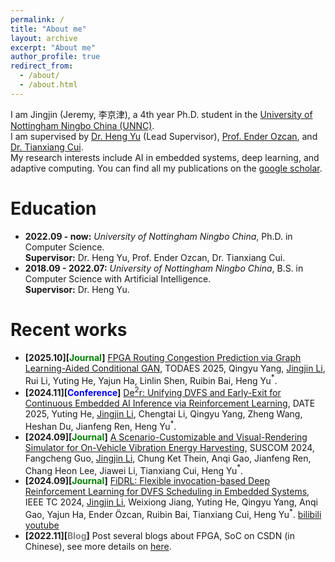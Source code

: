 ```yaml
---
permalink: /
title: "About me"
layout: archive
excerpt: "About me"
author_profile: true
redirect_from: 
  - /about/
  - /about.html
---
```


I am Jingjin (Jeremy, 李京津), a 4th year Ph.D. student in the [University of Nottingham Ningbo China (UNNC)](https://www.nottingham.edu.cn/en/index.aspx). <br/>
I am supervised by [Dr. Heng Yu](https://eleyuheng.github.io/) (Lead Supervisor), [Prof. Ender Ozcan](https://people.cs.nott.ac.uk/pszeo/), and [Dr. Tianxiang Cui](https://research.nottingham.edu.cn/en/persons/tianxiang-cui). <br/>
My research interests include AI in embedded systems, deep learning, and adaptive computing. You can find all my publications on the [google scholar](https://scholar.google.com/citations?user=--gMvG4AAAAJ&hl=en).

Education
======
* **2022.09 - now:** _University of Nottingham Ningbo China_, Ph.D. in Computer Science. <br/>
**Supervisor:** Dr. Heng Yu, Prof. Ender Ozcan, Dr. Tianxiang Cui.
* **2018.09 - 2022.07:** _University of Nottingham Ningbo China_, B.S. in Computer Science with Artificial Intelligence. <br/>
**Supervisor:** Dr. Heng Yu.

Recent works
======
* **[2025.10][<font color=green>Journal</font>]** [FPGA Routing Congestion Prediction via Graph Learning-Aided Conditional GAN](https://dl.acm.org/doi/10.1145/3773770), TODAES 2025, Qingyu Yang, <u>Jingjin Li</u>, Rui Li, Yuting He, Yajun Ha, Linlin Shen, Ruibin Bai, Heng Yu$^*$.
* **[2024.11][<font color=blue>Conference</font>]** [De$^2$r: Unifying DVFS and Early-Exit for Continuous Embedded AI Inference via Reinforcement Learning](https://ieeexplore.ieee.org/abstract/document/10992707), DATE 2025, Yuting He, <u>Jingjin Li</u>, Chengtai Li, Qingyu Yang, Zheng Wang, Heshan Du, Jianfeng Ren, Heng Yu$^*$.
* **[2024.09][<font color=green>Journal</font>]** [A Scenario-Customizable and Visual-Rendering Simulator for On-Vehicle Vibration Energy Harvesting](https://www.sciencedirect.com/science/article/pii/S2210537924000842), SUSCOM 2024, Fangcheng Guo, <u>Jingjin Li</u>, Chung Ket Thein, Anqi Gao, Jianfeng Ren, Chang Heon Lee, Jiawei Li, Tianxiang Cui, Heng Yu$^*$.
* **[2024.09][<font color=green>Journal</font>]** [FiDRL: Flexible invocation-based Deep Reinforcement Learning for DVFS Scheduling in Embedded Systems](https://ieeexplore.ieee.org/stamp/stamp.jsp?arnumber=10689358), IEEE TC 2024, <u>Jingjin Li</u>, Weixiong Jiang, Yuting He, Qingyu Yang, Anqi Gao, Yajun Ha, Ender Özcan, Ruibin Bai, Tianxiang Cui, Heng Yu$^*$. [bilibili](https://www.bilibili.com/video/BV1yi4sezEUo/?share_source=copy_web&vd_source=a40b7030c393ec43c24004e26ae37e7d) [youtube](https://youtu.be/80hEzFmlDIE?si=nKAtPtt8kEACN_79)
* **[2022.11][<font color=gray>Blog</font>]** Post several blogs about FPGA, SoC on CSDN (in Chinese), see more details on [here](https://blog.csdn.net/jeremy0621).
